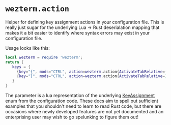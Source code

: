 # `wezterm.action`

Helper for defining key assignment actions in your configuration file.
This is really just sugar for the underlying Lua -> Rust deserialation
mapping that makes it a bit easier to identify where syntax errors may
exist in your configuration file.

Usage looks like this:

```lua
local wezterm = require 'wezterm';
return {
   keys = {
     {key="{", mods="CTRL", action=wezterm.action{ActivateTabRelative=-1}},
     {key="}", mods="CTRL", action=wezterm.action{ActivateTabRelative=1}},
   }
}
```

The parameter is a lua representation of the underlying
[KeyAssignment](https://github.com/wez/wezterm/blob/master/config/src/keyassignment.rs#L114)
enum from the configuration code.  These docs aim to spell out sufficient
examples that you shouldn't need to learn to read Rust code, but there
are occasions where newly developed features are not yet documented and
an enterprising user may wish to go spelunking to figure them out!

